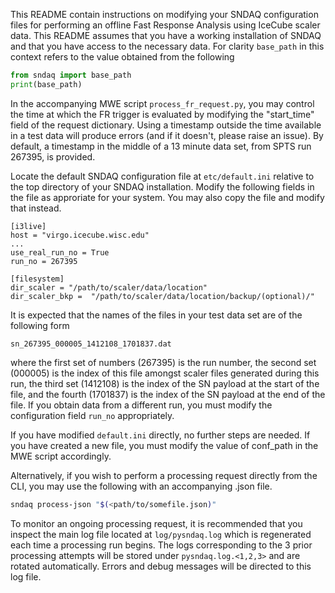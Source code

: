This README contain instructions on modifying your SNDAQ configuration files for performing an offline Fast Response Analysis using IceCube scaler data. This README assumes that you have a working installation of SNDAQ and that you have access to the necessary data. For clarity `base_path` in this context refers to the value obtained from the following

```python
from sndaq import base_path
print(base_path)
```

In the accompanying MWE script `process_fr_request.py`, you may control the time at which the FR trigger is evaluated by modifying the "start_time" field of the request dictionary. Using a timestamp outside the time available in a test data will produce errors (and if it doesn't, please raise an issue). By default, a timestamp in the middle of a 13 minute data set, from SPTS run 267395, is provided.

Locate the default SNDAQ configuration file at `etc/default.ini` relative to the top directory of your SNDAQ installation. Modify the following fields in the file as approriate for your system. You may also copy the file and modify that instead.

```
[i3live]
host = "virgo.icecube.wisc.edu"
...
use_real_run_no = True
run_no = 267395  

[filesystem]
dir_scaler = "/path/to/scaler/data/location"
dir_scaler_bkp =  "/path/to/scaler/data/location/backup/(optional)/"
```

It is expected that the names of the files in your test data set are of the following form

`sn_267395_000005_1412108_1701837.dat`

where the first set of numbers (267395) is the run number, the second set (000005) is the index of this file amongst scaler files generated during this run, the third set (1412108) is the index of the SN payload at the start of the file, and the fourth (1701837) is the index of the SN payload at the end of the file. If you obtain data from a different run, you must modify the configuration field `run_no` appropriately.


If you have modified `default.ini` directly, no further steps are needed. If you have created a new file, you must modify the value of conf_path in the MWE script accordingly.



Alternatively, if you wish to perform a processing request directly from the CLI, you may use the following with an accompanying .json file.

```bash
sndaq process-json "$(<path/to/somefile.json)"
```

To monitor an ongoing processing request, it is recommended that you inspect the main log file located at `log/pysndaq.log` which is regenerated each time a processing run begins. The logs corresponding to the 3 prior processing attempts will be stored under `pysndaq.log.<1,2,3>` and are rotated automatically. Errors and debug messages will be directed to this log file.
